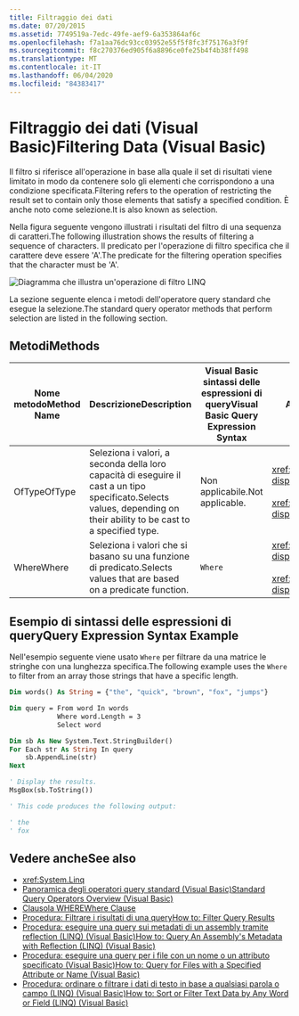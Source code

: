 ```yaml
---
title: Filtraggio dei dati
ms.date: 07/20/2015
ms.assetid: 7749519a-7edc-49fe-aef9-6a353864af6c
ms.openlocfilehash: f7a1aa76dc93cc03952e55f5f8fc3f75176a3f9f
ms.sourcegitcommit: f8c270376ed905f6a8896ce0fe25b4f4b38ff498
ms.translationtype: MT
ms.contentlocale: it-IT
ms.lasthandoff: 06/04/2020
ms.locfileid: "84383417"
---
```

# <a name="filtering-data-visual-basic"></a><span data-ttu-id="04ea7-102">Filtraggio dei dati (Visual Basic)</span><span class="sxs-lookup"><span data-stu-id="04ea7-102">Filtering Data (Visual Basic)</span></span>

<span data-ttu-id="04ea7-103">Il filtro si riferisce all'operazione in base alla quale il set di risultati viene limitato in modo da contenere solo gli elementi che corrispondono a una condizione specificata.</span><span class="sxs-lookup"><span data-stu-id="04ea7-103">Filtering refers to the operation of restricting the result set to contain only those elements that satisfy a specified condition.</span></span> <span data-ttu-id="04ea7-104">È anche noto come selezione.</span><span class="sxs-lookup"><span data-stu-id="04ea7-104">It is also known as selection.</span></span>

<span data-ttu-id="04ea7-105">Nella figura seguente vengono illustrati i risultati del filtro di una sequenza di caratteri.</span><span class="sxs-lookup"><span data-stu-id="04ea7-105">The following illustration shows the results of filtering a sequence of characters.</span></span> <span data-ttu-id="04ea7-106">Il predicato per l'operazione di filtro specifica che il carattere deve essere 'A'.</span><span class="sxs-lookup"><span data-stu-id="04ea7-106">The predicate for the filtering operation specifies that the character must be 'A'.</span></span>

![Diagramma che illustra un'operazione di filtro LINQ](./media/filtering-data/linq-filter-operation.png)

<span data-ttu-id="04ea7-108">La sezione seguente elenca i metodi dell'operatore query standard che esegue la selezione.</span><span class="sxs-lookup"><span data-stu-id="04ea7-108">The standard query operator methods that perform selection are listed in the following section.</span></span>

## <a name="methods"></a><span data-ttu-id="04ea7-109">Metodi</span><span class="sxs-lookup"><span data-stu-id="04ea7-109">Methods</span></span>

|<span data-ttu-id="04ea7-110">Nome metodo</span><span class="sxs-lookup"><span data-stu-id="04ea7-110">Method Name</span></span>|<span data-ttu-id="04ea7-111">Descrizione</span><span class="sxs-lookup"><span data-stu-id="04ea7-111">Description</span></span>|<span data-ttu-id="04ea7-112">Visual Basic sintassi delle espressioni di query</span><span class="sxs-lookup"><span data-stu-id="04ea7-112">Visual Basic Query Expression Syntax</span></span>|<span data-ttu-id="04ea7-113">Altre informazioni</span><span class="sxs-lookup"><span data-stu-id="04ea7-113">More Information</span></span>|
|-----------------|-----------------|------------------------------------------|----------------------|
|<span data-ttu-id="04ea7-114">OfType</span><span class="sxs-lookup"><span data-stu-id="04ea7-114">OfType</span></span>|<span data-ttu-id="04ea7-115">Seleziona i valori, a seconda della loro capacità di eseguire il cast a un tipo specificato.</span><span class="sxs-lookup"><span data-stu-id="04ea7-115">Selects values, depending on their ability to be cast to a specified type.</span></span>|<span data-ttu-id="04ea7-116">Non applicabile.</span><span class="sxs-lookup"><span data-stu-id="04ea7-116">Not applicable.</span></span>|<xref:System.Linq.Enumerable.OfType%2A?displayProperty=nameWithType><br /><br /> <xref:System.Linq.Queryable.OfType%2A?displayProperty=nameWithType>|
|<span data-ttu-id="04ea7-117">Where</span><span class="sxs-lookup"><span data-stu-id="04ea7-117">Where</span></span>|<span data-ttu-id="04ea7-118">Seleziona i valori che si basano su una funzione di predicato.</span><span class="sxs-lookup"><span data-stu-id="04ea7-118">Selects values that are based on a predicate function.</span></span>|`Where`|<xref:System.Linq.Enumerable.Where%2A?displayProperty=nameWithType><br /><br /> <xref:System.Linq.Queryable.Where%2A?displayProperty=nameWithType>|

## <a name="query-expression-syntax-example"></a><span data-ttu-id="04ea7-119">Esempio di sintassi delle espressioni di query</span><span class="sxs-lookup"><span data-stu-id="04ea7-119">Query Expression Syntax Example</span></span>

<span data-ttu-id="04ea7-120">Nell'esempio seguente viene usato `Where` per filtrare da una matrice le stringhe con una lunghezza specifica.</span><span class="sxs-lookup"><span data-stu-id="04ea7-120">The following example uses the `Where` to filter from an array those strings that have a specific length.</span></span>

```vb
Dim words() As String = {"the", "quick", "brown", "fox", "jumps"}

Dim query = From word In words
            Where word.Length = 3
            Select word

Dim sb As New System.Text.StringBuilder()
For Each str As String In query
    sb.AppendLine(str)
Next

' Display the results.
MsgBox(sb.ToString())

' This code produces the following output:

' the
' fox
```

## <a name="see-also"></a><span data-ttu-id="04ea7-121">Vedere anche</span><span class="sxs-lookup"><span data-stu-id="04ea7-121">See also</span></span>

- <xref:System.Linq>
- [<span data-ttu-id="04ea7-122">Panoramica degli operatori query standard (Visual Basic)</span><span class="sxs-lookup"><span data-stu-id="04ea7-122">Standard Query Operators Overview (Visual Basic)</span></span>](standard-query-operators-overview.md)
- [<span data-ttu-id="04ea7-123">Clausola WHERE</span><span class="sxs-lookup"><span data-stu-id="04ea7-123">Where Clause</span></span>](../../../language-reference/queries/where-clause.md)
- [<span data-ttu-id="04ea7-124">Procedura: Filtrare i risultati di una query</span><span class="sxs-lookup"><span data-stu-id="04ea7-124">How to: Filter Query Results</span></span>](../../language-features/linq/how-to-filter-query-results-by-using-linq.md)
- [<span data-ttu-id="04ea7-125">Procedura: eseguire una query sui metadati di un assembly tramite reflection (LINQ) (Visual Basic)</span><span class="sxs-lookup"><span data-stu-id="04ea7-125">How to: Query An Assembly's Metadata with Reflection (LINQ) (Visual Basic)</span></span>](how-to-query-an-assembly-s-metadata-with-reflection-linq.md)
- [<span data-ttu-id="04ea7-126">Procedura: eseguire una query per i file con un nome o un attributo specificato (Visual Basic)</span><span class="sxs-lookup"><span data-stu-id="04ea7-126">How to: Query for Files with a Specified Attribute or Name (Visual Basic)</span></span>](how-to-query-for-files-with-a-specified-attribute-or-name.md)
- [<span data-ttu-id="04ea7-127">Procedura: ordinare o filtrare i dati di testo in base a qualsiasi parola o campo (LINQ) (Visual Basic)</span><span class="sxs-lookup"><span data-stu-id="04ea7-127">How to: Sort or Filter Text Data by Any Word or Field (LINQ) (Visual Basic)</span></span>](how-to-sort-or-filter-text-data-by-any-word-or-field-linq.md)
